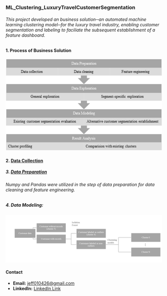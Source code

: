 ### **ML_Clustering_LuxuryTravelCustomerSegmentation**
###### This project developed an business solution─an automated machine learning clustering model─for the luxury travel industry, enabling customer segmentation and labeling to faciliate the subsequent establishment of a feature dashboard.

#### **1. Process of Business Solution**
![](Image/Analysis_Process.png)

#### **2. [Data Collection](Code/data_collection.py)**

##### **3. [Data Preparation](Code/data_preparation.py)**
###### Numpy and Pandas were utilized in the step of data preparation for data cleaning and feature engineering.

##### **4. Data Modeling: []()**
![](Image/CustomerSegmentation_Workflow.png)

#### **Contact**
- **Email:** jeff010426@gmail.com
- **LinkedIn:** [LinkedIn Link](https://www.linkedin.com/in/chih-peng-javen-li-7b35561b9/)

